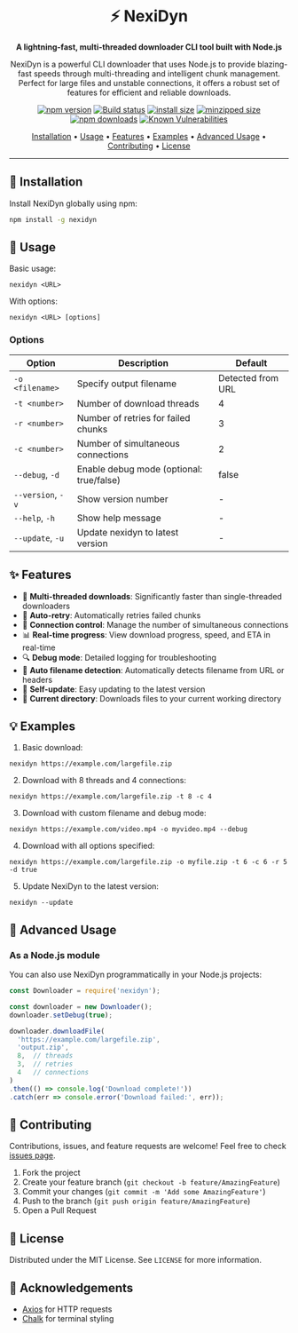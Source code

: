 <div align="center">
  <h1>⚡️ NexiDyn</h1>
  <p><strong>A lightning-fast, multi-threaded downloader CLI tool built with Node.js</strong></p>
  <p>
    NexiDyn is a powerful CLI downloader that uses Node.js to provide blazing-fast speeds through multi-threading and intelligent chunk management. Perfect for large files and unstable connections, it offers a robust set of features for efficient and reliable downloads.
  </p>

  [![npm version](https://img.shields.io/npm/v/nexidyn.svg?style=flat-square)](https://www.npmjs.org/package/nexidyn)
  [![Build status](https://img.shields.io/github/actions/workflow/status/mra1k3r0/nexidyn/ci.yml?branch=master&label=CI&logo=github&style=flat-square)](https://github.com/mra1k3r0/nexidyn/actions/workflows/ci.yml)
  [![install size](https://img.shields.io/badge/dynamic/json?url=https://packagephobia.com/v2/api.json?p=nexidyn&query=$.install.pretty&label=install%20size&style=flat-square)](https://packagephobia.now.sh/result?p=nexidyn)
  [![minzipped size](https://img.shields.io/bundlephobia/minzip/nexidyn)](https://bundlephobia.com/package/nexidyn)
  [![npm downloads](https://img.shields.io/npm/dm/nexidyn.svg?style=flat-square)](https://npm-stat.com/charts.html?package=nexidyn)
  [![Known Vulnerabilities](https://snyk.io/test/npm/nexidyn/badge.svg)](https://snyk.io/test/npm/nexidyn)

  <p>
    <a href="#-installation">Installation</a> •
    <a href="#-usage">Usage</a> •
    <a href="#-features">Features</a> •
    <a href="#-examples">Examples</a> •
    <a href="#-advanced-usage">Advanced Usage</a> •
    <a href="#-contributing">Contributing</a> •
    <a href="#-license">License</a>
  </p>
</div>

<hr>

## 🚀 Installation

Install NexiDyn globally using npm:

```bash
npm install -g nexidyn
```

## 🎯 Usage

Basic usage:

```shellscript
nexidyn <URL>
```

With options:

```shellscript
nexidyn <URL> [options]
```

### Options

| Option | Description | Default
|-----|-----|-----
| `-o <filename>` | Specify output filename | Detected from URL
| `-t <number>` | Number of download threads | 4
| `-r <number>` | Number of retries for failed chunks | 3
| `-c <number>` | Number of simultaneous connections | 2
| `--debug`, `-d` | Enable debug mode (optional: true/false) | false
| `--version`, `-v` | Show version number | -
| `--help`, `-h` | Show help message | -
| `--update`, `-u` | Update nexidyn to latest version | -


## ✨ Features

- 🚄 **Multi-threaded downloads**: Significantly faster than single-threaded downloaders
- 🔁 **Auto-retry**: Automatically retries failed chunks
- 🔌 **Connection control**: Manage the number of simultaneous connections
- 📊 **Real-time progress**: View download progress, speed, and ETA in real-time
- 🔍 **Debug mode**: Detailed logging for troubleshooting
- 📁 **Auto filename detection**: Automatically detects filename from URL or headers
- 🔄 **Self-update**: Easy updating to the latest version
- 💾 **Current directory**: Downloads files to your current working directory


## 💡 Examples

1. Basic download:


```shellscript
nexidyn https://example.com/largefile.zip
```

2. Download with 8 threads and 4 connections:


```shellscript
nexidyn https://example.com/largefile.zip -t 8 -c 4
```

3. Download with custom filename and debug mode:


```shellscript
nexidyn https://example.com/video.mp4 -o myvideo.mp4 --debug
```

4. Download with all options specified:


```shellscript
nexidyn https://example.com/largefile.zip -o myfile.zip -t 6 -c 6 -r 5 -d true
```

5. Update NexiDyn to the latest version:


```shellscript
nexidyn --update
```

## 🔧 Advanced Usage

### As a Node.js module

You can also use NexiDyn programmatically in your Node.js projects:

```javascript
const Downloader = require('nexidyn');

const downloader = new Downloader();
downloader.setDebug(true);

downloader.downloadFile(
  'https://example.com/largefile.zip',
  'output.zip',
  8,  // threads
  3,  // retries
  4   // connections
)
.then(() => console.log('Download complete!'))
.catch(err => console.error('Download failed:', err));
```

## 🤝 Contributing

Contributions, issues, and feature requests are welcome! Feel free to check [issues page](https://github.com/mra1k3r0/nexidyn/issues).

1. Fork the project
2. Create your feature branch (`git checkout -b feature/AmazingFeature`)
3. Commit your changes (`git commit -m 'Add some AmazingFeature'`)
4. Push to the branch (`git push origin feature/AmazingFeature`)
5. Open a Pull Request


## 📜 License

Distributed under the MIT License. See `LICENSE` for more information.

## 🙏 Acknowledgements

- [Axios](https://github.com/axios/axios) for HTTP requests
- [Chalk](https://github.com/chalk/chalk) for terminal styling


